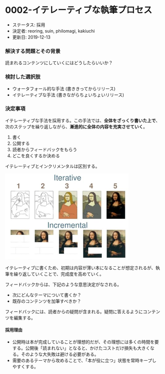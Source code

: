 # 0002-イテレーティブな執筆プロセス

* ステータス: 採用
* 決定者: reoring, suin, philomagi, kakiuchi
* 更新日: 2019-12-13

### 解決する問題とその背景

読まれるコンテンツにしていくにはどうしたらいいか？

### 検討した選択肢

* ウォータフォール的な手法 \(書ききってからリリース\)
* イテレーティブな手法 \(書きながらちょいちょいリリース\)

### 決定事項

イテレーティブな手法を採用する。この手法では、**全体をざっくり書いた上で**、次のステップを繰り返しながら、**漸進的に全体の内容を充実させていく**。

1. 書く
2. 公開する
3. 読者からフィードバックをもらう
4. どこを良くするか決める

イテレーティブとインクリメンタルは区別する。

![&#x30A4;&#x30C6;&#x30EC;&#x30FC;&#x30C6;&#x30A3;&#x30D6;&#x306A;&#x7D75;&#x306E;&#x66F8;&#x304D;&#x65B9;&#x3068;&#x30A4;&#x30F3;&#x30AF;&#x30EA;&#x30E1;&#x30F3;&#x30BF;&#x30EB;&#x306A;&#x7D75;&#x306E;&#x66F8;&#x304D;&#x65B9;](../../.gitbook/assets/iterative-vs-incremental.jpg)

イテレーティブに書くため、初期は内容が薄い本になることが想定されるが、執筆を繰り返していくことで、完成度を高めていく。

フィードバックからは、下記のような意思決定がなされる。

* 次にどんなテーマについて書くか？
* 既存のコンテンツを加筆すべきか？

フィードバックには、読者からの疑問が含まれる。疑問に答えるようにコンテンツを編集する。

#### 採用理由

* 公開時は本が完成していることが理想的だが、その理想には多くの時間を要する。公開後「読まれない」となると、かけたコストだけ損失も大きくなる。そのような大失敗は避ける必要がある。
* 需要のあるテーマから攻めることで、「本が役に立つ」状態を常時キープしやすくする。

